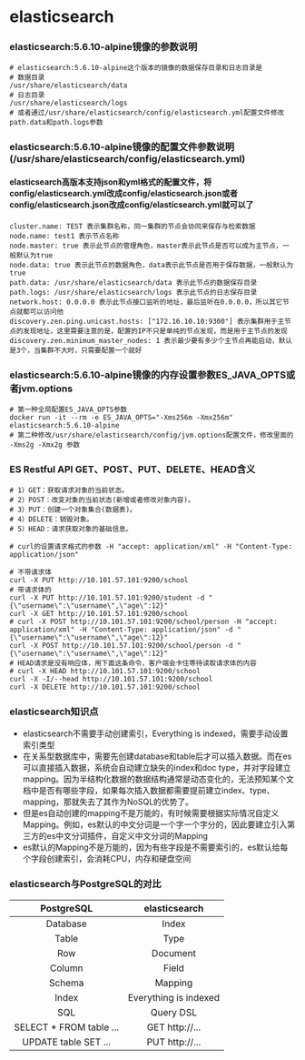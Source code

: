 # elasticsearch

### elasticsearch:5.6.10-alpine镜像的参数说明
```
# elasticsearch:5.6.10-alpine这个版本的镜像的数据保存目录和日志目录是
# 数据目录
/usr/share/elasticsearch/data
# 日志目录
/usr/share/elasticsearch/logs
# 或者通过/usr/share/elasticsearch/config/elasticsearch.yml配置文件修改path.data和path.logs参数
```

### elasticsearch:5.6.10-alpine镜像的配置文件参数说明(/usr/share/elasticsearch/config/elasticsearch.yml)
#### elasticsearch高版本支持json和yml格式的配置文件，将config/elasticsearch.yml改成config/elasticsearch.json或者config/elasticsearch.json改成config/elasticsearch.yml就可以了
```
cluster.name: TEST 表示集群名称，同一集群的节点会协同来保存与检索数据
node.name: test1 表示节点名称
node.master: true 表示此节点的管理角色，master表示此节点是否可以成为主节点，一般默认为true
node.data: true 表示此节点的数据角色，data表示此节点是否用于保存数据，一般默认为true
path.data: /usr/share/elasticsearch/data 表示此节点的数据保存目录
path.logs: /usr/share/elasticsearch/logs 表示此节点的日志保存目录
network.host: 0.0.0.0 表示此节点接口监听的地址，最后监听在0.0.0.0，所以其它节点就都可以访问他
discovery.zen.ping.unicast.hosts: ["172.16.10.10:9300"] 表示集群用于主节点的发现地址，这里需要注意的是，配置的IP不只是单纯的节点发现，而是用于主节点的发现
discovery.zen.minimum_master_nodes: 1 表示最少要有多少个主节点再能启动，默认是3个，当集群不大时，只需要配置一个就好 
```

### elasticsearch:5.6.10-alpine镜像的内存设置参数ES_JAVA_OPTS或者jvm.options
```
# 第一种全局配置ES_JAVA_OPTS参数
docker run -it --rm -e ES_JAVA_OPTS="-Xms256m -Xmx256m" elasticsearch:5.6.10-alpine
# 第二种修改/usr/share/elasticsearch/config/jvm.options配置文件，修改里面的 -Xms2g -Xmx2g 参数
```

### ES Restful API GET、POST、PUT、DELETE、HEAD含义 
```
# 1）GET：获取请求对象的当前状态。 
# 2）POST：改变对象的当前状态(新增或者修改对象内容)。 
# 3）PUT：创建一个对象集合(数据表)。 
# 4）DELETE：销毁对象。 
# 5）HEAD：请求获取对象的基础信息。

# curl的设置请求格式的参数 -H "accept: application/xml" -H "Content-Type: application/json"
 
# 不带请求体
curl -X PUT http://10.101.57.101:9200/school
# 带请求体的
curl -X PUT http://10.101.57.101:9200/student -d "{\"username\":\"username\",\"age\":12}"
curl -X GET http://10.101.57.101:9200/school
# curl -X POST http://10.101.57.101:9200/school/person -H "accept: application/xml" -H "Content-Type: application/json" -d "{\"username\":\"username\",\"age\":12}"
curl -X POST http://10.101.57.101:9200/school/person -d "{\"username\":\"username\",\"age\":12}"
# HEAD请求是没有响应体，用下面这条命令，客户端会卡住等待读取请求体的内容
# curl -X HEAD http://10.101.57.101:9200/school
curl -X -I/--head http://10.101.57.101:9200/school
curl -X DELETE http://10.101.57.101:9200/school
```

### elasticsearch知识点
* elasticsearch不需要手动创建索引，Everything is indexed，需要手动设置索引类型
* 在关系型数据库中，需要先创建database和table后才可以插入数据。而在es可以直接插入数据，系统会自动建立缺失的index和doc type，并对字段建立mapping。因为半结构化数据的数据结构通常是动态变化的，无法预知某个文档中是否有哪些字段，如果每次插入数据都需要提前建立index、type、mapping，那就失去了其作为NoSQL的优势了。
* 但是es自动创建的mapping不是万能的，有时候需要根据实际情况自定义Mapping。例如，es默认的中文分词是一个字一个字分的，因此要建立引入第三方的es中文分词插件，自定义中文分词的Mapping
* es默认的Mapping不是万能的，因为有些字段是不需要索引的，es默认给每个字段创建索引，会消耗CPU，内存和硬盘空间

### elasticsearch与PostgreSQL的对比
PostgreSQL | elasticsearch
:---:|:---:
Database | Index
Table | Type
Row | Document
Column | Field
Schema | Mapping
Index | Everything is indexed
SQL | Query DSL
SELECT * FROM table ... | GET http://...
UPDATE table SET ... | PUT http://...
